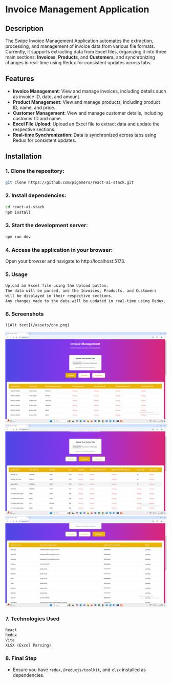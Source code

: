 # Invoice Management Application

## Description

The Swipe Invoice Management Application automates the extraction, processing, and management of invoice data from various file formats. Currently, it supports extracting data from Excel files, organizing it into three main sections: **Invoices**, **Products**, and **Customers**, and synchronizing changes in real-time using Redux for consistent updates across tabs.

## Features

- **Invoice Management**: View and manage invoices, including details such as invoice ID, date, and amount.
- **Product Management**: View and manage products, including product ID, name, and price.
- **Customer Management**: View and manage customer details, including customer ID and name.
- **Excel File Upload**: Upload an Excel file to extract data and update the respective sections.
- **Real-time Synchronization**: Data is synchronized across tabs using Redux for consistent updates.

## Installation

### 1. Clone the repository:
```bash
git clone https://github.com/pigamers/react-ai-stack.git
```

### 2. Install dependencies:
```bash
cd react-ai-stack
npm install
```

### 3. Start the development server:
```bash
npm run dev
```

### 4. Access the application in your browser:
Open your browser and navigate to http://localhost:5173.

### 5. Usage
    Upload an Excel file using the Upload button.
    The data will be parsed, and the Invoices, Products, and Customers will be displayed in their respective sections.
    Any changes made to the data will be updated in real-time using Redux.

### 6. Screenshots
    ![Alt text](/assets/one.png)

![Alt text](/src/assets/one.png)
![Alt text](/src/assets/two.png)
![Alt text](/src/assets/three.png)

### 7. Technologies Used
    React
    Redux
    Vite
    XLSX (Excel Parsing)

### 8. Final Step
- Ensure you have `redux`, `@reduxjs/toolkit`, and `xlsx` installed as dependencies.

